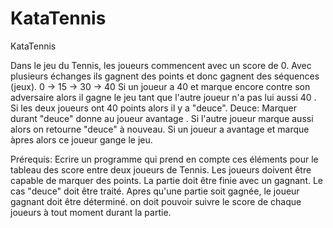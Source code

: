 # KataTennis
KataTennis

Dans le jeu du Tennis, les joueurs commencent avec un score de 0. Avec plusieurs échanges ils gagnent des points et donc gagnent des séquences (jeux).
0 -> 15 -> 30 -> 40
Si un joueur a 40 et marque encore contre son adversaire alors il gagne le jeu tant que l'autre joueur n'a pas lui aussi 40 . Si les deux joueurs ont 40 points alors il y a "deuce".
Deuce:
Marquer durant "deuce" donne au joueur avantage . Si l'autre joueur marque aussi alors on retourne "deuce" à nouveau. Si un joueur a avantage et marque àpres alors ce joueur gange le jeu.

 
Prérequis:
Ecrire un programme qui prend en compte ces éléments pour le tableau des score entre deux joueurs de Tennis.
Les joueurs doivent être capable de marquer des points.
La partie doit être finie avec un gagnant.
Le cas "deuce" doit être traité.
Apres qu'une partie soit gagnée, le joueur gagnant doit être déterminé.
on doit pouvoir suivre le score de chaque joueurs à tout moment durant la partie.
